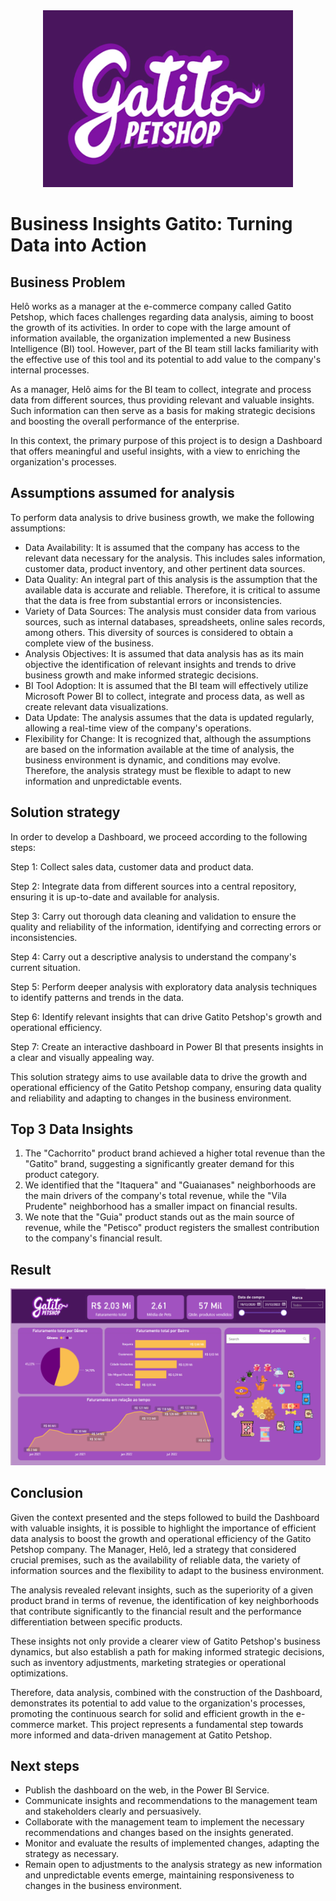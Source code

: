 <div align="center">
  
  <img src="logo_petshop.png" alt="Gatito Petshop" width="400" height="283">

</div>

# Business Insights Gatito: Turning Data into Action

## Business Problem

Helô works as a manager at the e-commerce company called Gatito Petshop, which faces challenges regarding data analysis, aiming to boost the growth of its activities. In order to cope with the large amount of information available, the organization implemented a new Business Intelligence (BI) tool. However, part of the BI team still lacks familiarity with the effective use of this tool and its potential to add value to the company's internal processes.

As a manager, Helô aims for the BI team to collect, integrate and process data from different sources, thus providing relevant and valuable insights. Such information can then serve as a basis for making strategic decisions and boosting the overall performance of the enterprise.

In this context, the primary purpose of this project is to design a Dashboard that offers meaningful and useful insights, with a view to enriching the organization's processes.

## Assumptions assumed for analysis

To perform data analysis to drive business growth, we make the following assumptions:

- Data Availability: It is assumed that the company has access to the relevant data necessary for the analysis. This includes sales information, customer data, product inventory, and other pertinent data sources.
- Data Quality: An integral part of this analysis is the assumption that the available data is accurate and reliable. Therefore, it is critical to assume that the data is free from substantial errors or inconsistencies.
- Variety of Data Sources: The analysis must consider data from various sources, such as internal databases, spreadsheets, online sales records, among others. This diversity of sources is considered to obtain a complete view of the business.
- Analysis Objectives: It is assumed that data analysis has as its main objective the identification of relevant insights and trends to drive business growth and make informed strategic decisions.
- BI Tool Adoption: It is assumed that the BI team will effectively utilize Microsoft Power BI to collect, integrate and process data, as well as create relevant data visualizations.
- Data Update: The analysis assumes that the data is updated regularly, allowing a real-time view of the company's operations.
- Flexibility for Change: It is recognized that, although the assumptions are based on the information available at the time of analysis, the business environment is dynamic, and conditions may evolve. Therefore, the analysis strategy must be flexible to adapt to new information and unpredictable events.

## Solution strategy

In order to develop a Dashboard, we proceed according to the following steps:

Step 1: Collect sales data, customer data and product data.

Step 2: Integrate data from different sources into a central repository, ensuring it is up-to-date and available for analysis.

Step 3: Carry out thorough data cleaning and validation to ensure the quality and reliability of the information, identifying and correcting errors or inconsistencies.

Step 4: Carry out a descriptive analysis to understand the company's current situation.

Step 5: Perform deeper analysis with exploratory data analysis techniques to identify patterns and trends in the data.

Step 6: Identify relevant insights that can drive Gatito Petshop's growth and operational efficiency.

Step 7: Create an interactive dashboard in Power BI that presents insights in a clear and visually appealing way.

This solution strategy aims to use available data to drive the growth and operational efficiency of the Gatito Petshop company, ensuring data quality and reliability and adapting to changes in the business environment.

## Top 3 Data Insights

1. The "Cachorrito" product brand achieved a higher total revenue than the "Gatito" brand, suggesting a significantly greater demand for this product category.
2. We identified that the "Itaquera" and "Guaianases" neighborhoods are the main drivers of the company's total revenue, while the "Vila Prudente" neighborhood has a smaller impact on financial results.
3. We note that the "Guia" product stands out as the main source of revenue, while the "Petisco" product registers the smallest contribution to the company's financial result.

## Result
![Dashboard Gatito Petshop](img_dashboard.png)

## Conclusion

Given the context presented and the steps followed to build the Dashboard with valuable insights, it is possible to highlight the importance of efficient data analysis to boost the growth and operational efficiency of the Gatito Petshop company. The Manager, Helô, led a strategy that considered crucial premises, such as the availability of reliable data, the variety of information sources and the flexibility to adapt to the business environment.

The analysis revealed relevant insights, such as the superiority of a given product brand in terms of revenue, the identification of key neighborhoods that contribute significantly to the financial result and the performance differentiation between specific products.

These insights not only provide a clearer view of Gatito Petshop's business dynamics, but also establish a path for making informed strategic decisions, such as inventory adjustments, marketing strategies or operational optimizations.

Therefore, data analysis, combined with the construction of the Dashboard, demonstrates its potential to add value to the organization's processes, promoting the continuous search for solid and efficient growth in the e-commerce market. This project represents a fundamental step towards more informed and data-driven management at Gatito Petshop.

## Next steps

- Publish the dashboard on the web, in the Power BI Service.
- Communicate insights and recommendations to the management team and stakeholders clearly and persuasively.
- Collaborate with the management team to implement the necessary recommendations and changes based on the insights generated.
- Monitor and evaluate the results of implemented changes, adapting the strategy as necessary.
- Remain open to adjustments to the analysis strategy as new information and unpredictable events emerge, maintaining responsiveness to changes in the business environment.
